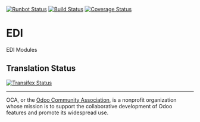 [![Runbot Status](https://runbot.odoo-community.org/runbot/badge/flat/226/8.0.svg)](https://runbot.odoo-community.org/runbot/repo/github-com-oca-edi-226)
[![Build Status](https://travis-ci.org/OCA/edi.svg?branch=8.0)](https://travis-ci.org/OCA/edi)
[![Coverage Status](https://coveralls.io/repos/OCA/edi/badge.svg?branch=8.0&service=github)](https://coveralls.io/github/OCA/edi?branch=8.0)

# EDI

EDI Modules

[//]: # (addons)
[//]: # (end addons)

Translation Status
------------------
[![Transifex Status](https://www.transifex.com/projects/p/OCA-edi-8-0/chart/image_png)](https://www.transifex.com/projects/p/OCA-edi-8-0)

----

OCA, or the [Odoo Community Association](http://odoo-community.org/), is a nonprofit organization whose
mission is to support the collaborative development of Odoo features and
promote its widespread use.

